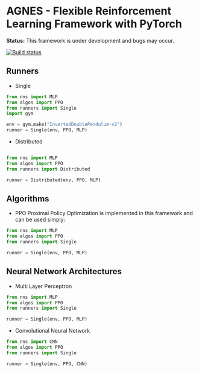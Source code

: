 # AGNES - Flexible Reinforcement Learning Framework with PyTorch

**Status:** This framework is under development and bugs may occur.

[![Build status](https://travis-ci.org/rotinov/AGNES.svg?branch=master)](https://travis-ci.org/rotinov/AGNES)

## Runners
* Single

```python
from nns import MLP
from algos import PPO
from runners import Single
import gym

env = gym.make("InvertedDoublePendulum-v2")
runner = Single(env, PPO, MLP)

```

* Distributed

```python

from nns import MLP
from algos import PPO
from runners import Distributed

runner = Distributed(env, PPO, MLP)

```

## Algorithms
* PPO
Proximal Policy Optimization is implemented in this framework and can be used simply:
```python
from nns import MLP
from algos import PPO
from runners import Single

runner = Single(env, PPO, MLP)

```

## Neural Network Architectures

* Multi Layer Perceptron
```python
from nns import MLP
from algos import PPO
from runners import Single

runner = Single(env, PPO, MLP)

```

* Convolutional Neural Network
```python
from nns import CNN
from algos import PPO
from runners import Single

runner = Single(env, PPO, CNN)

```
